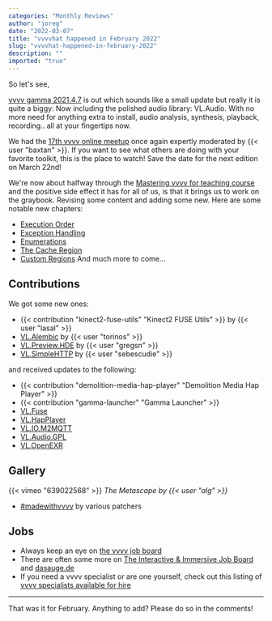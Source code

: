 ```yaml
---
categories: "Monthly Reviews"
author: "joreg"
date: "2022-03-07"
title: "vvvvhat happened in February 2022"
slug: "vvvvhat-happened-in-february-2022"
description: ""
imported: "true"
---
```



So let's see,

[vvvv gamma 2021.4.7](https://thegraybook.vvvv.org/changelog/2021.4.html) is out which sounds like a small update but really it is quite a biggy: Now including the polished audio library: VL.Audio. With no more need for anything extra to install, audio analysis, synthesis, playback, recording.. all at your fingertips now.

We had the [17th vvvv online meetup](https://youtu.be/sKm-uFDP0EA) once again expertly moderated by {{< user "baxtan" >}}. If you want to see what others are doing with your favorite toolkit, this is the place to watch! Save the date for the next edition on March 22nd!

We're now about halfway through the [Mastering vvvv for teaching course](https://thenodeinstitute.org/mastering-vvvv-for-teaching/) and the positive side effect it has for all of us, is that it brings us to work on the graybook. Revising some content and adding some new. Here are some notable new chapters:
* [Execution Order](https://thegraybook.vvvv.org/reference/language/execution-order.html)
* [Exception Handling](https://thegraybook.vvvv.org/reference/language/exception-handling.html)
* [Enumerations](https://thegraybook.vvvv.org/reference/language/enumerations.html)
* [The Cache Region](https://thegraybook.vvvv.org/reference/language/cache.html)
* [Custom Regions](https://thegraybook.vvvv.org/reference/extending/custom-regions.html)
And much more to come...

## Contributions

We got some new ones:
* {{< contribution "kinect2-fuse-utils" "Kinect2 FUSE Utils" >}} by {{< user "lasal" >}}
* [VL.Alembic](https://www.nuget.org/packages/VL.Alembic) by {{< user "torinos" >}}
* [VL.Preview.HDE](https://www.nuget.org/packages/VL.Preview.HDE) by {{< user "gregsn" >}}
* [VL.SimpleHTTP](https://www.nuget.org/packages/VL.SimpleHTTP) by {{< user "sebescudie" >}}

and received updates to the following:
* {{< contribution "demolition-media-hap-player" "Demolition Media Hap Player" >}}
* {{< contribution "gamma-launcher" "Gamma Launcher" >}}
* [VL.Fuse](https://www.nuget.org/packages/VL.Fuse)
* [VL.HapPlayer](https://www.nuget.org/packages/VL.HapPlayer)
* [VL.IO.M2MQTT](https://www.nuget.org/packages/VL.IO.M2MQTT)
* [VL.Audio.GPL](https://www.nuget.org/packages/VL.Audio.GPL)
* [VL.OpenEXR](https://www.nuget.org/packages/VL.OpenEXR/)

## Gallery

{{< vimeo "639022568" >}}
*The Metascape by {{< user "alg" >}}*

* [#madewithvvvv](https://www.picuki.com/tag/madewithvvvv) by various patchers

## Jobs

* Always keep an eye on [the vvvv job board](https://discourse.vvvv.org/c/jobs)
* There are often some more on [The Interactive & Immersive Job Board](https://jobs.interactiveimmersive.io/jobs-2/?s=vvvv&post_type=job_listing) and [dasauge.de](https://dasauge.de/sta/Vvvv/)
* If you need a vvvv specialist or are one yourself, check out this listing of [vvvv specialists available for hire](https://vvvv.org/documentation/vvvv-specialists-available-for-hire)

---

That was it for February. Anything to add? Please do so in the comments!